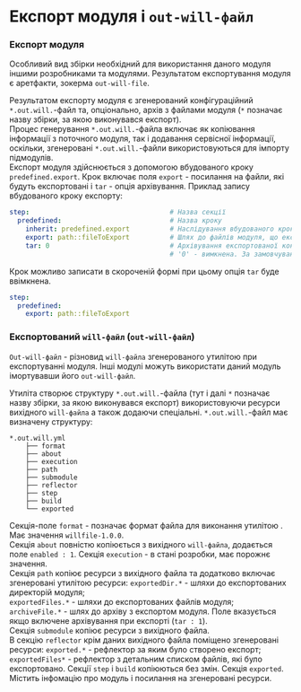 # Експорт модуля і `out-will-файл`

### Експорт модуля

Особливий вид збірки необхідний для використання даного модуля іншими розробниками та модулями. Результатом експортування модуля є аретфакти, зокерма <code>out-will-file</code>.

 Результатом експорту модуля є згенерований конфігураційний `*.out.will.`-файл та, опціонально, архів з файлами модуля (`*` позначає назву збірки, за якою виконувався експорт).  
Процес генерування `*.out.will.`-файла включає як копіювання інформації з поточного модуля, так і додавання сервісної інформації, оскільки, згенеровані `*.out.will.`-файли використовуються для імпорту підмодулів.  
Експорт модуля здійснюється з допомогою вбудованого кроку `predefined.export`. Крок включає поля `export` - посилання на файли, які будуть експортовані i `tar` - опція архівування. Приклад запису вбудованого кроку експорту:

```yaml
step:                                   # Назва секції
  predefined:                           # Назва кроку
    inherit: predefined.export          # Наслідування вбудованого кроку експорту модуля
    export: path::fileToExport          # Шлях до файлів модуля, що експортуються
    tar: 0                              # Архівування експортованої конфігурації. '1' - ввімкнена,
                                        # '0' - вимкнена. За замовчуванням '1'

```

Крок можливо записати в скороченій формі при цьому опція `tar` буде ввімкнена.

```yaml
step:                                   
  predefined:                           
    export: path::fileToExport    

```

### Експортований <code>will-файл</code> (<code>out-will-файл</code>)

<code>Out-will-файл</code> - різновид <code>will-файла</code> згенерованого утилітою при експортуванні модуля. Інші модулі можуть використати даний модуль імортувавши його <code>out-will-файл</code>.

Утиліта створює структуру `*.out.will.`-файла (тут і далі `*` позначає назву збірки, за якою виконувався експорт) використовуючи ресурси вихідного `will-файла` а також додаючи спеціальні. `*.out.will.`-файл має визначену структуру:  

```
*.out.will.yml
    ├── format
    ├── about
    ├── execution
    ├── path
    ├── submodule
    ├── reflector
    ├── step
    ├── build
    └── exported

```

Секція-поле `format` - позначає формат файла для виконання утилітою . Має значення `willfile-1.0.0`.  
Секція `about` повністю копіюється з вихідного `will-файла`, додається поле `enabled : 1`.
Секція `execution` - в стані розробки, має порожнє значення.  
Секція `path` копіює ресурси з вихідного файла та додатково включає згенеровані утилітою ресурси: `exportedDir.*` - шляхи до експортованих директорій модуля;  
`exportedFiles.*` - шляхи до експортованих файлів модуля;  
`archiveFile.*` - шлях до архіву з експортом модуля. Поле вказується якщо включене архівування при експорті (`tar : 1`).  
Секція `submodule` копіює ресурси з вихідного файла.  
В секцію `reflector` крім даних вихідного файла поміщено згенеровані ресурси:
`exported.*` - рефлектор за яким було створено експорт;  
`exportedFiles*` - рефлектор з детальним списком файлів, які було експортовано.
Секції `step` i `build` копіюються без змін.
Секція `exported`. Містить інфомацію про модуль і посилання на згенеровані ресурси.
